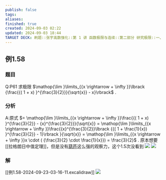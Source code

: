 ```yaml
---
publish: false
tags: 
aliases: 
finished: true
created: 2024-09-03 02:22
updated: 2024-09-03 18:44
TARGET DECK: 刷题::张宇高数强化::第 1 讲 函数极限与连续::第二部分 研究极限::一、判定类型, 做好计算::例1.58
---
```

## 例1.58
### 题目
Q:P61 求极限 $\mathop{\lim }\limits_{{x \rightarrow + \infty }}\lbrack {\frac{{( 1 + x) }^{\frac{3}{2}}}{\sqrt{x}} - x}\rbrack$ .
### 分析
A:原式 $= \mathop{\lim }\limits_{{x \rightarrow + \infty }}\frac{{( 1 + x) }^{\frac{3}{2}} - {x}^{\frac{3}{2}}}{\sqrt{x}} = \mathop{\lim }\limits_{{x \rightarrow + \infty }}\frac{{x}^{\frac{3}{2}}\lbrack {{( 1 + \frac{1}{x}) }^{\frac{3}{2}} - 1}\rbrack }{\sqrt{x}} = \mathop{\lim }\limits_{{x \rightarrow + \infty }}x \cdot ( {\frac{3}{2} \cdot \frac{1}{x}}) = \frac{3}{2}$ .
原本想要[[拉格朗日中值定理]]，但是没有[葫芦](https://www.bilibili.com/video/BV1Yw4m1a757?t=14.2&p=59)这么强的观察力，这个1.5次没看到
![](https://img.hwenyi.tech/202409230331321.webp)
![](https://img.hwenyi.tech/202410232120385.webp)
### 解
[[例1.58-2024-09-23-03-16-11.excalidraw]]
![](https://img.hwenyi.tech/202410070210426.webp)

